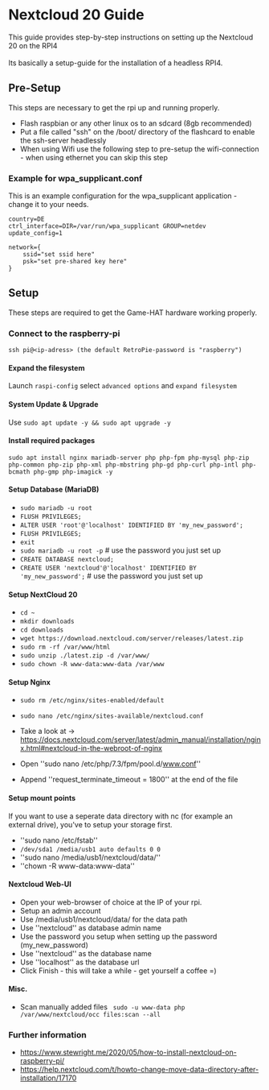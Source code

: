 # Nextcloud 20 Guide
This guide provides step-by-step instructions on setting up the Nextcloud 20 on the RPI4
\
\
Its basically a setup-guide for the installation of a headless RPI4.

## Pre-Setup
This steps are necessary to get the rpi up and running properly.
* Flash raspbian or any other linux os to an sdcard (8gb recommended)
* Put a file called "ssh" on the /boot/ directory of the flashcard to enable the ssh-server headlessly
* When using Wifi use the following step to pre-setup the wifi-connection - when using ethernet you can skip this step

### Example for wpa_supplicant.conf
This is an example configuration for the wpa_supplicant application - change it to your needs.
```
country=DE
ctrl_interface=DIR=/var/run/wpa_supplicant GROUP=netdev
update_config=1

network={
    ssid="set ssid here"
    psk="set pre-shared key here"
}
```

## Setup
These steps are required to get the Game-HAT hardware working properly.

### Connect to the raspberry-pi
``ssh pi@<ip-adress> (the default RetroPie-password is "raspberry")``

#### Expand the filesystem
Launch ``raspi-config`` select ``advanced options`` and ``expand filesystem``

#### System Update & Upgrade
Use ``sudo apt update -y && sudo apt upgrade -y``

#### Install required packages
``sudo apt install nginx mariadb-server php php-fpm php-mysql php-zip php-common php-zip php-xml php-mbstring php-gd php-curl php-intl php-bcmath php-gmp php-imagick -y``

#### Setup Database (MariaDB)
- ``sudo mariadb -u root``
- ``FLUSH PRIVILEGES;``
- ``ALTER USER 'root'@'localhost' IDENTIFIED BY 'my_new_password';``
- ``FLUSH PRIVILEGES;``
- ``exit``
- ``sudo mariadb -u root -p`` # use the password you just set up
- ``CREATE DATABASE nextcloud;``
- ``CREATE USER 'nextcloud'@'localhost' IDENTIFIED BY 'my_new_password';`` # use the password you just set up

#### Setup NextCloud 20
- ``cd ~``
- ``mkdir downloads``
- ``cd downloads``
- ``wget https://download.nextcloud.com/server/releases/latest.zip``
- ``sudo rm -rf /var/www/html``
- ``sudo unzip ./latest.zip -d /var/www/``
- ``sudo chown -R www-data:www-data /var/www``

#### Setup Nginx
- ``sudo rm /etc/nginx/sites-enabled/default``
- ``sudo nano /etc/nginx/sites-available/nextcloud.conf``
- Take a look at -> https://docs.nextcloud.com/server/latest/admin_manual/installation/nginx.html#nextcloud-in-the-webroot-of-nginx


- Open ''sudo nano /etc/php/7.3/fpm/pool.d/www.conf''
- Append ''request_terminate_timeout = 1800'' at the end of the file

#### Setup mount points
If you want to use a seperate data directory with nc (for example an external drive), 
you've to setup your storage first.
- ''sudo nano /etc/fstab''
- ``/dev/sda1 /media/usb1 auto defaults 0 0``
- ''sudo nano /media/usb1/nextcloud/data/''
- ''chown -R www-data:www-data''

#### Nextcloud Web-UI
- Open your web-browser of choice at the IP of your rpi.
- Setup an admin account
- Use /media/usb1/nextcloud/data/ for the data path 
- Use ''nextcloud'' as database admin name
- Use the password you setup when setting up the password (my_new_password)
- Use ''nextcloud'' as the database name
- Use ''localhost'' as the database url
- Click Finish - this will take a while - get yourself a coffee =)

#### Misc.
- Scan manually added files `` sudo -u www-data php /var/www/nextcloud/occ files:scan --all``


### Further information
- https://www.stewright.me/2020/05/how-to-install-nextcloud-on-raspberry-pi/
- https://help.nextcloud.com/t/howto-change-move-data-directory-after-installation/17170
